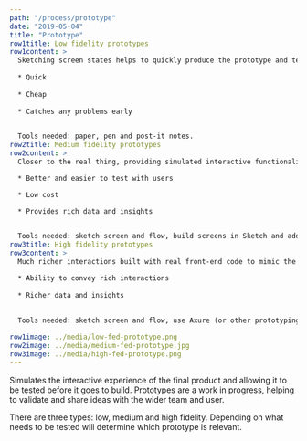 ```yaml
---
path: "/process/prototype"
date: "2019-05-04"
title: "Prototype"
row1title: Low fidelity prototypes
row1content: >
  Sketching screen states helps to quickly produce the prototype and test broad concepts. It quickly highlights if users understand the website, how efficient the flow is and if it could be optimised in any way. The benefits of low fidelity prototyping are:
  
  * Quick
  
  * Cheap 
  
  * Catches any problems early

  
  Tools needed: paper, pen and post-it notes. 
row2title: Medium fidelity prototypes
row2content: >
  Closer to the real thing, providing simulated interactive functionality and full navigation. Medium fidelity prototypes show more detailed concepts and flow, screen layout and hierarchy, basic interactions, copy and labelling, navigation and structure. The benefits are: 

  * Better and easier to test with users

  * Low cost

  * Provides rich data and insights
  

  Tools needed: sketch screen and flow, build screens in Sketch and add to InVison for interactivity.  
row3title: High fidelity prototypes 
row3content: >
  Much richer interactions built with real front-end code to mimic the look and feel of the final product. High fidelity prototypes test flow and concepts, screen design and layout, workflow data in and out and testing rich interactions such as mapping. The benefits are:

  * Ability to convey rich interactions
  
  * Richer data and insights
  
  
  Tools needed: sketch screen and flow, use Axure (or other prototyping tool), build the screen and incorporate text, labels and interactions. 

row1image: ../media/low-fed-prototype.png
row2image: ../media/medium-fed-prototype.jpg
row3image: ../media/high-fed-prototype.png
---
```


Simulates the interactive experience of the final product and allowing it to be tested before it goes to build. Prototypes are a work in progress, helping to validate and share ideas with the wider team and user. 

There are three types: low, medium and high fidelity. Depending on what needs to be tested will determine which prototype is relevant.